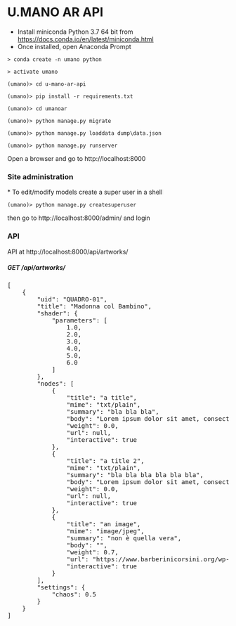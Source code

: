 <h1>U.MANO AR API</h1>

* Install miniconda Python 3.7 64 bit from https://docs.conda.io/en/latest/miniconda.html
* Once installed, open Anaconda Prompt

`> conda create -n umano python`

`> activate umano`

`(umano)> cd u-mano-ar-api`

`(umano)> pip install -r requirements.txt`

`(umano)> cd umanoar`

`(umano)> python manage.py migrate`

`(umano)> python manage.py loaddata dump\data.json`

`(umano)> python manage.py runserver`

Open a browser and go to http://localhost:8000

<h3>Site administration</h3>
* To edit/modify models create a super user in a shell

`(umano)> python manage.py createsuperuser`

then go to http://localhost:8000/admin/ and login


<h3> API</h3>
API at http://localhost:8000/api/artworks/

<h5>GET /api/artworks/ </h5>
<pre>
[
    {
        "uid": "QUADRO-01",
        "title": "Madonna col Bambino",
        "shader": {
            "parameters": [
                1.0,
                2.0,
                3.0,
                4.0,
                5.0,
                6.0
            ]
        },
        "nodes": [
            {
                "title": "a title",
                "mime": "txt/plain",
                "summary": "bla bla bla",
                "body": "Lorem ipsum dolor sit amet, consectetur adipiscing elit. Sed nisl enim, vehicula at velit at, accumsan ornare mauris. Nunc lobortis id metus a bibendum. Aenean metus nulla, scelerisque imperdiet ligula quis, commodo aliquam leo. Maecenas laoreet purus lectus, quis euismod erat porttitor ut. Aenean lacinia, metus vel mattis ultrices, ipsum ante efficitur libero, vel ultrices enim felis ac arcu. Sed orci tellus, sollicitudin nec consectetur ac, varius sit amet sem. Integer dapibus, dolor eu ornare auctor, mauris lorem iaculis est, quis consectetur lorem nulla ut lectus. Pellentesque lobortis neque ante, quis vestibulum tortor pretium sit amet. Curabitur tristique nec ligula ut volutpat. Mauris tempor massa nec eros pharetra tincidunt. Nunc at nisi pharetra, aliquet purus at, varius risus.",
                "weight": 0.0,
                "url": null,
                "interactive": true
            },
            {
                "title": "a title 2",
                "mime": "txt/plain",
                "summary": "bla bla bla bla bla bla",
                "body": "Lorem ipsum dolor sit amet, consectetur adipiscing elit. Sed nisl enim, vehicula at velit at, accumsan ornare mauris. Nunc lobortis id metus a bibendum. Aenean metus nulla, scelerisque imperdiet ligula quis, commodo aliquam leo. Maecenas laoreet purus lectus, quis euismod erat porttitor ut. Aenean lacinia, metus vel mattis ultrices, ipsum ante efficitur libero, vel ultrices enim felis ac arcu. Sed orci tellus, sollicitudin nec consectetur ac, varius sit amet sem. Integer dapibus, dolor eu ornare auctor, mauris lorem iaculis est, quis consectetur lorem nulla ut lectus. Pellentesque lobortis neque ante, quis vestibulum tortor pretium sit amet. Curabitur tristique nec ligula ut volutpat. Mauris tempor massa nec eros pharetra tincidunt. Nunc at nisi pharetra, aliquet purus at, varius risus.",
                "weight": 0.0,
                "url": null,
                "interactive": true
            },
            {
                "title": "an image",
                "mime": "image/jpeg",
                "summary": "non è quella vera",
                "body": "",
                "weight": 0.7,
                "url": "https://www.barberinicorsini.org/wp-content/uploads/2016/11/Corsini-Gentileschi-Madonna-col-Bambino-dettaglio.jpg",
                "interactive": true
            }
        ],
        "settings": {
            "chaos": 0.5
        }
    }
]
</pre>